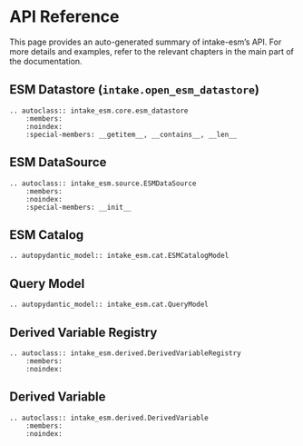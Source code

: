 # API Reference

This page provides an auto-generated summary of intake-esm’s API.
For more details and examples, refer to the relevant chapters in the main part of the documentation.

## ESM Datastore (`intake.open_esm_datastore`)

```{eval-rst}
.. autoclass:: intake_esm.core.esm_datastore
    :members:
    :noindex:
    :special-members: __getitem__, __contains__, __len__
```

## ESM DataSource

```{eval-rst}
.. autoclass:: intake_esm.source.ESMDataSource
    :members:
    :noindex:
    :special-members: __init__
```

## ESM Catalog

```{eval-rst}
.. autopydantic_model:: intake_esm.cat.ESMCatalogModel
```

## Query Model

```{eval-rst}
.. autopydantic_model:: intake_esm.cat.QueryModel
```

## Derived Variable Registry

```{eval-rst}
.. autoclass:: intake_esm.derived.DerivedVariableRegistry
    :members:
    :noindex:
```

## Derived Variable

```{eval-rst}
.. autoclass:: intake_esm.derived.DerivedVariable
    :members:
    :noindex:
```

